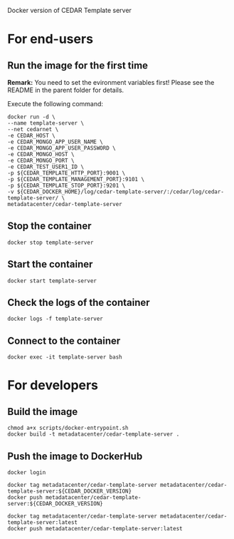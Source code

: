 Docker version of CEDAR Template server

# For end-users

## Run the image for the first time

**Remark:** You need to set the evironment variables first! Please see the README in the parent folder for details.

Execute the following command:

````
docker run -d \
--name template-server \
--net cedarnet \
-e CEDAR_HOST \
-e CEDAR_MONGO_APP_USER_NAME \
-e CEDAR_MONGO_APP_USER_PASSWORD \
-e CEDAR_MONGO_HOST \
-e CEDAR_MONGO_PORT \
-e CEDAR_TEST_USER1_ID \
-p ${CEDAR_TEMPLATE_HTTP_PORT}:9001 \
-p ${CEDAR_TEMPLATE_MANAGEMENT_PORT}:9101 \
-p ${CEDAR_TEMPLATE_STOP_PORT}:9201 \
-v ${CEDAR_DOCKER_HOME}/log/cedar-template-server/:/cedar/log/cedar-template-server/ \
metadatacenter/cedar-template-server
````

## Stop the container

    docker stop template-server

## Start the container

    docker start template-server

## Check the logs of the container

    docker logs -f template-server

## Connect to the container

    docker exec -it template-server bash

# For developers

## Build the image

````
chmod a+x scripts/docker-entrypoint.sh
docker build -t metadatacenter/cedar-template-server .
````

## Push the image to DockerHub

````
docker login

docker tag metadatacenter/cedar-template-server metadatacenter/cedar-template-server:${CEDAR_DOCKER_VERSION}
docker push metadatacenter/cedar-template-server:${CEDAR_DOCKER_VERSION}

docker tag metadatacenter/cedar-template-server metadatacenter/cedar-template-server:latest
docker push metadatacenter/cedar-template-server:latest
````